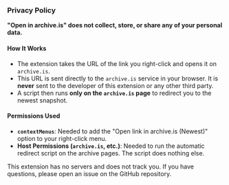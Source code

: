 ### **Privacy Policy**

**"Open in archive.is" does not collect, store, or share any of your personal data.**

#### How It Works

*   The extension takes the URL of the link you right-click and opens it on `archive.is`.
*   This URL is sent directly to the `archive.is` service in your browser. It is **never** sent to the developer of this extension or any other third party.
*   A script then runs **only on the `archive.is` page** to redirect you to the newest snapshot.

#### Permissions Used

*   **`contextMenus`**: Needed to add the "Open link in archive.is (Newest)" option to your right-click menu.
*   **Host Permissions (`archive.is`, etc.)**: Needed to run the automatic redirect script on the archive pages. The script does nothing else.

This extension has no servers and does not track you. If you have questions, please open an issue on the GitHub repository.
